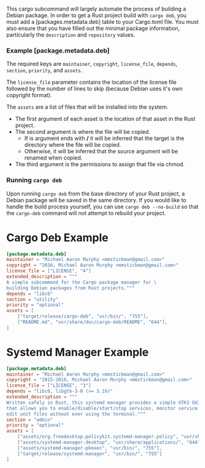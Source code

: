 This cargo subcommand will largely automate the process of building a Debian package. In order to get a Rust project build with `cargo deb`, you must add a [packages.metadata.deb] table to your Cargo.toml file. You must also ensure that you have filled out the minimal package information, particularly the `description` and `repository` values.

### Example [package.metadata.deb]
The required keys are `maintainer`, `copyright`, `license_file`, `depends`, `section`, `priority`, and `assets`.

The `license_file` parameter contains the location of the license file followed by the number of lines to skip (because Debian uses it's own copyright format).

The `assets` are a list of files that will be installed into the system.
- The first argument of each asset is the location of that asset in the Rust project.
- The second argument is where the file will be copied.
    - If is argument ends with **/** it will be inferred that the target is the directory where the file will be copied.
    - Otherwise, it will be inferred that the source argument will be renamed when copied.
- The third argument is the permissions to assign that file via chmod.

### Running `cargo deb`
Upon running `cargo deb` from the base directory of your Rust project, a Debian package will be saved in the same
directory. If you would like to handle the build process yourself, you can use `cargo deb --no-build` so that the
`cargo-deb` command will not attempt to rebuild your project.

# Cargo Deb Example

```toml
[package.metadata.deb]
maintainer = "Michael Aaron Murphy <mmstickman@gmail.com>"
copyright = "2016, Michael Aaron Murphy <mmstickman@gmail.com>"
license_file = ["LICENSE", "4"]
extended_description = """
A simple subcommand for the Cargo package manager for \
building Debian packages from Rust projects."""
depends = "libc6"
section = "utility"
priority = "optional"
assets = [
    ["target/release/cargo-deb", "usr/bin/", "755"],
    ["README.md", "usr/share/doc/cargo-deb/README", "644"],
]
```

# Systemd Manager Example

```toml
[package.metadata.deb]
maintainer = "Michael Aaron Murphy <mmstickman@gmail.com>"
copyright = "2015-2016, Michael Aaron Murphy <mmstickman@gmail.com>"
license_file = ["LICENSE", "3"]
depends = "libc6, libgtk-3-0 (>= 3.16)"
extended_description = """
Written safely in Rust, this systemd manager provides a simple GTK3 GUI interface \
that allows you to enable/disable/start/stop services, monitor service logs, and \
edit unit files without ever using the terminal."""
section = "admin"
priority = "optional"
assets = [
    ["assets/org.freedesktop.policykit.systemd-manager.policy", "usr/share/polkit-1/actions/", "644"],
    ["assets/systemd-manager.desktop", "usr/share/applications/", "644"],
    ["assets/systemd-manager-pkexec", "usr/bin/", "755"],
    ["target/release/systemd-manager", "usr/bin/", "755"]
]
```
